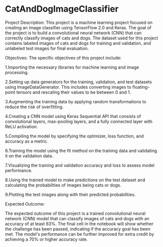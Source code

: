 # CatAndDogImageClassifier

Project Description:
This project is a machine learning project focused on creating an image classifier using TensorFlow 2.0 and Keras. The goal of the project is to build a convolutional neural network (CNN) that can correctly classify images of cats and dogs. The dataset used for this project contains labeled images of cats and dogs for training and validation, and unlabeled test images for final evaluation.

Objectives:
The specific objectives of this project include:

1.Importing the necessary libraries for machine learning and image processing.

2.Setting up data generators for the training, validation, and test datasets using ImageDataGenerator. This includes converting images to floating-point tensors and rescaling their values to be between 0 and 1.

3.Augmenting the training data by applying random transformations to reduce the risk of overfitting.

4.Creating a CNN model using Keras Sequential API that consists of convolutional layers, max-pooling layers, and a fully connected layer with ReLU activation.

5.Compiling the model by specifying the optimizer, loss function, and accuracy as a metric.

6.Training the model using the fit method on the training data and validating it on the validation data.

7.Visualizing the training and validation accuracy and loss to assess model performance.

8.Using the trained model to make predictions on the test dataset and calculating the probabilities of images being cats or dogs.

9.Plotting the test images along with their predicted probabilities.

Expected Outcome:

The expected outcome of this project is a trained convolutional neural network (CNN) model that can classify images of cats and dogs with an accuracy of at least 63%. The final cell in the notebook will show whether the challenge has been passed, indicating if the accuracy goal has been met. The model's performance can be further improved for extra credit by achieving a 70% or higher accuracy rate.

